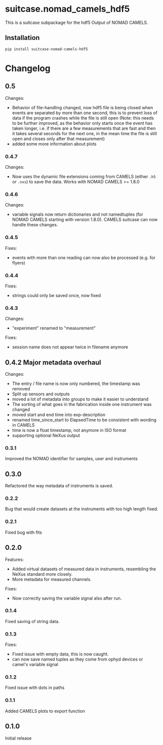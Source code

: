 # suitcase.nomad_camels_hdf5

This is a suitcase subpackage for the hdf5 Output of NOMAD CAMELS.

## Installation

```
pip install suitcase-nomad-camels-hdf5
```



# Changelog

## 0.5
Changes:
- Behavior of file-handling changed, now hdf5 file is being closed when events are separated by more than one second, this is to prevent loss of data if the program crashes while the file is still open (Note: this needs to be further improved, as the behavior only starts once the event has taken longer, i.e. if there are a few measurements that are fast and then it takes several seconds for the next one, in the mean time the file is still open and closes only after that measurement)
- added some more information about plots

### 0.4.7

Changes:

- Now uses the dynamic file extensions coming from CAMELS (either `.h5` or `.nxs`) to save the data. Works with NOMAD CAMELS >= 1.8.0

### 0.4.6

Changes:

- variable signals now return dictionaries and not namedtuples (for NOMAD CAMELS starting with version 1.8.0). CAMELS suitcase can now handle these changes.

### 0.4.5
Fixes:
- events with more than one reading can now also be processed (e.g. for flyers)

### 0.4.4
Fixes:
- strings could only be saved once, now fixed

### 0.4.3
Changes:
- "experiment" renamed to "measurement"

Fixes:
- session name does not appear twice in filename anymore

## 0.4.2 Major metadata overhaul
Changes:
- The entry / file name is now only numbered, the timestamp was removed
- Split up sensors and outputs
- moved a lot of metadata into groups to make it easier to understand
- The sorting of what goes in the fabrication inside one instrument was changed
- moved start and end time into exp-description
- renamed time_since_start to ElapsedTime to be consistent with wording in CAMELS
- time is now a float timestamp, not anymore in ISO format
- supporting optional NeXus output

### 0.3.1
Improved the NOMAD identifier for samples, user and instruments

## 0.3.0
Refactored the way metadata of instruments is saved.

### 0.2.2
Bug that would create datasets at the instruments with too high length fixed.

### 0.2.1
Fixed bug with fits

## 0.2.0
Features:
- Added virtual datasets of measured data in instruments, resembling the NeXus standard more closely.
- More metadata for measured channels.

Fixes:
- Now correctly saving the variable signal also after run.


### 0.1.4
Fixed saving of string data.

### 0.1.3
Fixes:
- Fixed issue with empty data, this is now caught.
- can now save named tuples as they come from ophyd devices or camel's variable signal

### 0.1.2
Fixed issue with dots in paths

### 0.1.1
Added CAMELS plots to export function

## 0.1.0
Initial release
